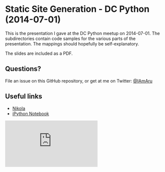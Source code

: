 Static Site Generation - DC Python (2014-07-01)
===============================================

This is the presentation I gave at the DC Python meetup on 2014-07-01. The subdirectories contain code samples for the various parts of the presentation. The mappings should hopefully be self-explanatory.

The slides are included as a PDF.

Questions?
----------

File an issue on this GitHub repository, or get at me on Twitter: [@IAmAru](https://twitter.com/iamaru)

Useful links
------------
* [Nikola](http://getnikola.com)
* [iPython Notebook](http://ipython.org/notebook.html)

[![Analytics](https://ga-beacon.appspot.com/UA-46766795-1/dcpython-2014-07-01/README.md)](https://github.com/igrigorik/ga-beacon?pixel)